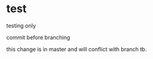 test
====

testing only

commit before branching

this change is in master and will conflict with branch tb.
